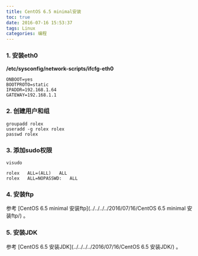 ```yaml
---
title: CentOS 6.5 minimal安装
toc: true
date: 2016-07-16 15:53:37
tags: Linux
categories: 编程
---
```


### 1. 安装eth0

**/etc/sysconfig/network-scripts/ifcfg-eth0**
```
ONBOOT=yes
BOOTPROTO=static
IPADDR=192.168.1.64
GATEWAY=192.168.1.1
```
### 2. 创建用户和组
```shell
groupadd rolex  
useradd -g rolex rolex  
passwd rolex
```
### 3. 添加sudo权限
```shell
visudo

rolex	ALL=(ALL)	ALL
rolex	ALL=NOPASSWD:	ALL
```

### 4. 安装ftp

参考 [CentOS 6.5 minimal 安装ftp](../../../../2016/07/16/CentOS 6.5 minimal 安装ftp/) 。

### 5. 安装JDK

参考 [CentOS 6.5 安装JDK](../../../../2016/07/16/CentOS 6.5 安装JDK/) 。
